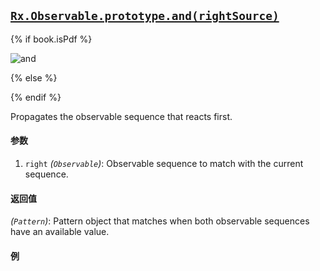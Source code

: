 ## [`Rx.Observable.prototype.and(rightSource)`](https://github.com/Reactive-Extensions/RxJS/blob/master/src/core/linq/observable/and.js)

{% if book.isPdf %}

![and](http://reactivex.io/documentation/operators/images/and_then_when.C.png)

{% else %}



{% endif %}

Propagates the observable sequence that reacts first.

#### 参数
1. `right` *(`Observable`)*: Observable sequence to match with the current sequence.

#### 返回值
*(`Pattern`)*: Pattern object that matches when both observable sequences have an available value.

#### 例

[](http://jsbin.com/boyane/1/embed?js,console)